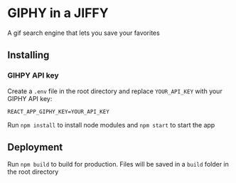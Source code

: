 # GIPHY in a JIFFY

A gif search engine that lets you save your favorites

## Installing

### GIHPY API key
Create a `.env` file in the root directory and replace `YOUR_API_KEY` with your GIPHY API key:

```
REACT_APP_GIPHY_KEY=YOUR_API_KEY
```

Run `npm install` to install node modules and `npm start` to start the app


## Deployment

Run `npm build` to build for production. Files will be saved in a `build` folder in the root directory
